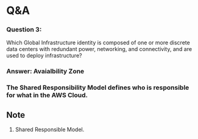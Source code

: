 # Q&A

### Question 3:
Which Global Infrastructure identity is composed of one or more discrete data centers with redundant power, networking, and connectivity, and are used to deploy infrastructure?

### Answer: Avaialbility Zone

### The Shared Responsibility Model defines who is responsible for what in the AWS Cloud.



## Note
1. Shared Responsible Model.
